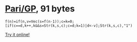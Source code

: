 # [Pari/GP], 91 bytes

    f(n)=if(n,v=Vec(s=f(n-1));c=k=0;[if(c==d,k++,k&&s=Str(k,s,c);c=d;k=1)|d<-v];Str(k,s,c),"1")

[Try it online!][TIO-kwgkfdxv]

[Pari/GP]: http://pari.math.u-bordeaux.fr/
[TIO-kwgkfdxv]: https://tio.run/##RY2xCsMgFEV/RTKE98gT4ljs/YpCltIhaFNEsKIhU//dminL4cK5cPJagv7k1jZKjNApB5a3o4q@tWG2DhGzfXbnAC9xmiSOY8VjLxSlijsv3kYY/vm7Pl72MjKYgdv2LZQU1CzqJiqXkHY6e8ztDw "Pari/GP – Try It Online"